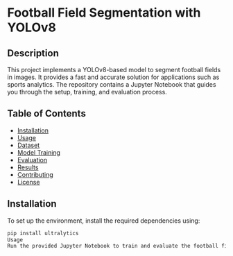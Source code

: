 # Football Field Segmentation with YOLOv8

## Description

This project implements a YOLOv8-based model to segment football fields in images. It provides a fast and accurate solution for applications such as sports analytics. The repository contains a Jupyter Notebook that guides you through the setup, training, and evaluation process.

## Table of Contents
- [Installation](#installation)
- [Usage](#usage)
- [Dataset](#dataset)
- [Model Training](#model-training)
- [Evaluation](#evaluation)
- [Results](#results)
- [Contributing](#contributing)
- [License](#license)

## Installation

To set up the environment, install the required dependencies using:

```bash
pip install ultralytics
Usage
Run the provided Jupyter Notebook to train and evaluate the football field segmentation model:
